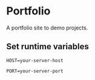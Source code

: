 # Portfolio
A portfolio site to demo projects.

## Set runtime variables
    HOST=your-server-host

    PORT=your-server-port